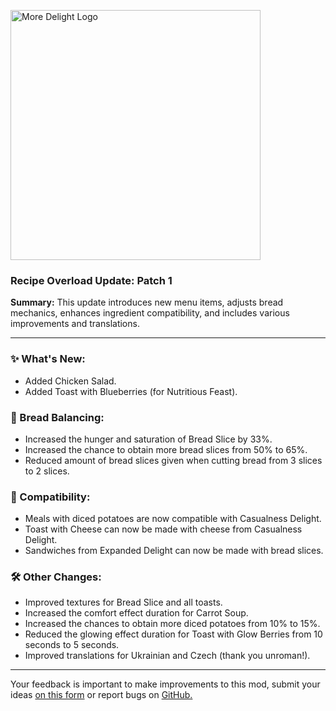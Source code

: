 <p align="left"><img src="https://cdn.modrinth.com/data/znHQQtuU/images/69377ff53f97891530ffc2e042c5c8f41693e1db.png" alt="More Delight Logo" width="400">

<h3>Recipe Overload Update: Patch 1</h3>
<p><b>Summary:</b> This update introduces new menu items, adjusts bread mechanics, enhances ingredient compatibility, and includes various improvements and translations.</p>
<hr/>

<h3>✨ What's New:</h3>
<ul>
  <li>Added Chicken Salad.</li>
  <li>Added Toast with Blueberries (for Nutritious Feast).</li>
</ul>

<h3>🍞 Bread Balancing:</h3>
<ul>
  <li>Increased the hunger and saturation of Bread Slice by 33%.</li>
  <li>Increased the chance to obtain more bread slices from 50% to 65%.</li>
  <li>Reduced amount of bread slices given when cutting bread from 3 slices to 2 slices.</li>
</ul>

<h3>🧩 Compatibility:</h3>
<ul>
  <li>Meals with diced potatoes are now compatible with Casualness Delight.</li>
  <li>Toast with Cheese can now be made with cheese from Casualness Delight.</li>
  <li>Sandwiches from Expanded Delight can now be made with bread slices.</li>
</ul>

<h3>🛠️ Other Changes:</h3>
<ul>
  <li>Improved textures for Bread Slice and all toasts.</li>
  <li>Increased the comfort effect duration for Carrot Soup.</li>
  <li>Increased the chances to obtain more diced potatoes from 10% to 15%.</li>
  <li>Reduced the glowing effect duration for Toast with Glow Berries from 10 seconds to 5 seconds.</li>
  <li>Improved translations for Ukrainian and Czech (thank you unroman!).</li>
</ul>
<hr/>

<p>Your feedback is important to make improvements to this mod, submit your ideas <a href="https://forms.gle/jFshSk3QeH6pqM9E6">on this form</a> or report bugs on <a href="https://github.com/axperty/moredelight-fabric/issues">GitHub.</a></p>
